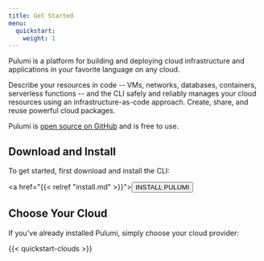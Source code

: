 ```yaml
---
title: Get Started
menu:
  quickstart:
    weight: 1
---
```


Pulumi is a platform for building and deploying cloud infrastructure and applications in your favorite language on any
cloud.

Describe your resources in code -- VMs, networks, databases, containers, serverless functions --
and the CLI safely and reliably manages your cloud resources using an infrastructure-as-code approach.
Create, share, and reuse powerful cloud packages.

Pulumi is [open source on GitHub](https://github.com/pulumi/pulumi) and is free to use.

## Download and Install

To get started, first download and install the CLI:

<a href="{{< relref "install.md" >}}"><button class="button primary small">INSTALL PULUMI</button></a>

## Choose Your Cloud

If you've already installed Pulumi, simply choose your cloud provider:

{{< quickstart-clouds >}}

<!--TODO: use cases, competition -->
